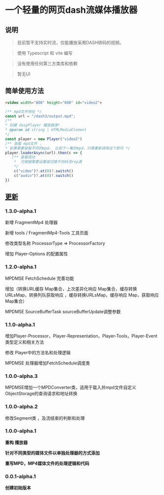 # 一个轻量的网页dash流媒体播放器

## 说明
> 目前暂不支持实时流，仅能播放采用DASH转码的视频。

> 使用 Typescript 和 vite 编写

> 没有使用任何第三方类库和依赖

> 暂无UI
 
## 简单使用方法

 ```Html
 <video width="800" height="600" id="video2">
 ```

 ```js 
/** mpd文件地址 */
const url = "/dash3/output.mpd";
/** 
 * 创建 daspPlayer 播放器类*
 * @param id string | HTMLMediaElement
 */
const player = new Player("video2") 
/** 装载 mpd文件 ，
 * 如果需要装载不同的mpd， 比如下一集的mpd，只需重新调用这个即可 */
player.loaderAsync(url).then(c => {
    /** 装载成功 
     *  可根据需要设置或切换不同码流rep源
     */
     c("video")?.at(0)?.switch()
     c("audio")?.at(0)?.switch()
})
``` 
## [更新](/CHANGELOG.md)

### 1.3.0-alpha.1
 
新增 FragmentMp4 处理器

新增 tools / FragmentMp4-Tools 工具页面

修改类型名称 ProcessorType => ProcessorFactory 

增加 Player-Options 的配置属性


### 1.2.0-alpha.1 
 
MPDMSE FetchSchedule 完善功能

增加（转换URL缓存 Map集合，上次差异化响应 Map集合，缓存转换URLsMap，转换列队获取响应 ，缓存转换URLsMap，缓存响应 Map，获取响应 Map集合）

MPDMSE SourceBufferTask sourceBufferUpdate调整参数 

### 1.1.0-alpha.1 

增加Player-Processor，Player-Representation，Player-Tools，Player-Event类型定义和相关方法

修改 Player中的方法名和处理逻辑

MPDMSE 处理器增加FetchSchedule调度类 

### 1.0.0-alpha.3

MPDMSE增加一个MPDConverter类，适用于载入并mpd文件自定义ObjectStorage的查询请求和地址转换

### 1.0.0-alpha.2

修改Segment类 ，及流结束的判断和处理

### 1.0.0-alpha.1

**重构 播放器**

**针对不同类型的媒体文件以单独处理器的方式添加**

**重写MPD，MP4媒体文件的处理逻辑和代码**

### 0.0.1-alpha.1

**创建初始版本**
 